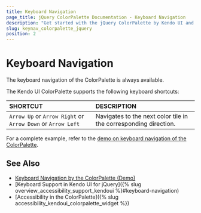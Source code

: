 ```yaml
---
title: Keyboard Navigation
page_title: jQuery ColorPalette Documentation - Keyboard Navigation
description: "Get started with the jQuery ColorPalette by Kendo UI and learn about the accessibility support it provides through its keyboard navigation functionality."
slug: keynav_colorpalette_jquery
position: 2
---
```


# Keyboard Navigation

The keyboard navigation of the ColorPalette is always available.

The Kendo UI ColorPalette supports the following keyboard shortcuts:

| SHORTCUT						| DESCRIPTION				                                                        |
|:---                 |:---                                                                                |
| `Arrow Up` or `Arrow Right` or `Arrow Down` or `Arrow Left`    | Navigates to the next color tile in the corresponding direction.|

For a complete example, refer to the [demo on keyboard navigation of the ColorPalette](https://demos.telerik.com/kendo-ui/colorpalette/keyboard-navigation).

## See Also

* [Keyboard Navigation by the ColorPalette (Demo)](https://demos.telerik.com/kendo-ui/colorpalette/keyboard-navigation)
* [Keyboard Support in Kendo UI for jQuery]({% slug overview_accessibility_support_kendoui %}#keyboard-navigation)
* [Accessibility in the ColorPalette]({% slug accessibility_kendoui_colorpalette_widget %})
